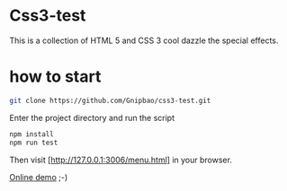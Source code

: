 # Css3-test
This is a collection of HTML 5 and CSS 3 cool dazzle the special effects.
# how to start
```bash
git clone https://github.com/Gnipbao/css3-test.git
```
Enter the project directory and run the script
```bash
npm install
npm run test
```
Then visit [http://127.0.0.1:3006/menu.html] in your browser.

[Online demo](http://gnipbao.github.io/css3-test/menu.html) ;-)

